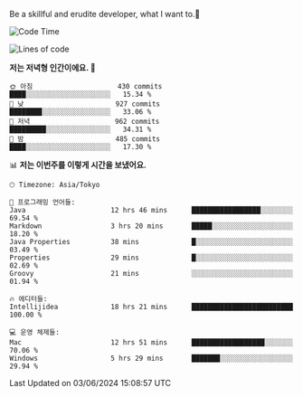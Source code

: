 Be a skillful and erudite developer, what I want to.👶

<!--START_SECTION:waka-->
![Code Time](http://img.shields.io/badge/Code%20Time-860%20hrs%2015%20mins-blue)

![Lines of code](https://img.shields.io/badge/%EC%A0%80%EB%8A%94%20%EC%97%AC%ED%83%9C%EA%B9%8C%EC%A7%80%20-2.1%20million%20%EC%A4%84%EC%9D%98%20%EC%BD%94%EB%93%9C%EB%A5%BC%20%EC%9E%91%EC%84%B1%ED%96%88%EC%96%B4%EC%9A%94.-blue)

**저는 저녁형 인간이에요. 🦉** 

```text
🌞 아침                     430 commits         ████░░░░░░░░░░░░░░░░░░░░░   15.34 % 
🌆 낮　                     927 commits         ████████░░░░░░░░░░░░░░░░░   33.06 % 
🌃 저녁                     962 commits         █████████░░░░░░░░░░░░░░░░   34.31 % 
🌙 밤　                     485 commits         ████░░░░░░░░░░░░░░░░░░░░░   17.30 % 
```


📊 **저는 이번주를 이렇게 시간을 보냈어요.** 

```text
🕑︎ Timezone: Asia/Tokyo

💬 프로그래밍 언어들: 
Java                     12 hrs 46 mins      █████████████████░░░░░░░░   69.54 % 
Markdown                 3 hrs 20 mins       █████░░░░░░░░░░░░░░░░░░░░   18.20 % 
Java Properties          38 mins             █░░░░░░░░░░░░░░░░░░░░░░░░   03.49 % 
Properties               29 mins             █░░░░░░░░░░░░░░░░░░░░░░░░   02.69 % 
Groovy                   21 mins             ░░░░░░░░░░░░░░░░░░░░░░░░░   01.94 % 

🔥 에디터들: 
Intellijidea             18 hrs 21 mins      █████████████████████████   100.00 % 

💻 운영 체제들: 
Mac                      12 hrs 51 mins      ██████████████████░░░░░░░   70.06 % 
Windows                  5 hrs 29 mins       ███████░░░░░░░░░░░░░░░░░░   29.94 % 
```


 Last Updated on 03/06/2024 15:08:57 UTC
<!--END_SECTION:waka-->
